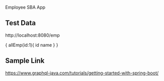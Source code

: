 Employee SBA App

## Test Data
http://localhost:8080/emp

{
allEmp(id:1){
id
name
}
}

## Sample Link
https://www.graphql-java.com/tutorials/getting-started-with-spring-boot/
